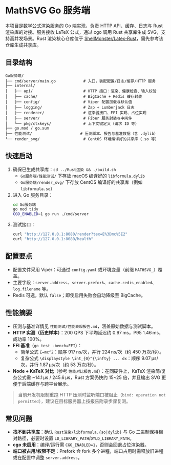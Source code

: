 # MathSVG Go 服务端

本项目是数学公式渲染服务的 Go 端实现，负责 HTTP API、缓存、日志与 Rust 渲染库的对接。服务接收 LaTeX 公式，通过 cgo 调用 Rust 共享库生成 SVG，支持高并发场景。Rust 渲染核心仓库位于 [ShellMonster/Latex-Rust](https://github.com/ShellMonster/Latex-Rust)，需先参考该仓库生成共享库。

## 目录结构
```
Go服务端/
├── cmd/server/main.go            # 入口，装配配置/日志/缓存/HTTP 服务
├── internal/
│   ├── api/                      # HTTP 接口：渲染、健康检查、输入校验
│   ├── cache/                    # BigCache + Redis 缓存封装
│   ├── config/                   # Viper 配置加载与默认值
│   ├── logging/                  # Zap + Lumberjack 日志
│   ├── renderer/                 # 渲染器接口、FFI 实现、占位实现
│   ├── server/                   # Fiber 服务封装与中间件
│   └── pkg/ctxkeys/              # 上下文键定义（请求 ID 等）
├── go.mod / go.sum
├── 性能测试/                     # 压测脚本、报告与基准数据（含 .dylib）
└── render_svg/                   # CentOS 环境编译好的共享库（.so 等）
```

## 快速启动
1. 确保已生成共享库：`cd ../Rust渲染 && ./build.sh`
   - `Go服务端/性能测试/` 下存放 macOS 编译好的 `libformula.dylib`
   - `Go服务端/render_svg/` 下存放 CentOS 编译好的共享库（例如 `libformula.so`）
2. 进入 Go 服务目录：
   ```bash
   cd Go服务端
   go mod tidy
   CGO_ENABLED=1 go run ./cmd/server
   ```
3. 测试接口：
   ```bash
   curl "http://127.0.0.1:8080/render?tex=E%3Dmc%5E2"
   curl "http://127.0.0.1:8080/health"
   ```

## 配置要点
- 配置文件采用 Viper：可通过 `config.yaml` 或环境变量（前缀 `MATHSVG_`）覆盖。
- 主要字段：`server.address`、`server.prefork`、`cache.redis_enabled`、`log.filename` 等。
- Redis 可选，默认 `false`；即使启用失败会自动降级至 BigCache。

## 性能摘要
- 压测与基准详情见 `性能测试/性能表现报告.md`，涵盖原始数据与测试脚本。
- **HTTP 实测（历史样本）**：200 QPS 下平均延迟约 0.97 ms，P95 1.46 ms，成功率 100%。
- **FFI 基准**（`go test -bench=FFI`）：
  - 简单公式 `E=mc^2`：顺序 917 ns/次，并行 224 ns/次（约 450 万次/秒）。
  - 复杂公式 `\displaystyle \int_{0}^{\infty} ... dx`：顺序 9.07 µs/次，并行 1.87 µs/次（约 53 万次/秒）。
- **Node + KaTeX 对比**（参考 `性能对比报告.md`）：在同硬件上，KaTeX 渲染简/复杂公式需 ~14.1 µs / 245.6 µs，Rust 方案仍快约 15~25 倍，并且输出 SVG 更便于后端缓存与跨平台展示。

> 当前开发机限制重跑 HTTP 压测时监听端口被阻止（`bind: operation not permitted`），建议在目标服务器上按报告附录步骤复测。

## 常见问题
- **找不到共享库**：确认 `Rust渲染/libformula.{so|dylib}` 与 Go 二进制保持相对路径，必要时设置 `LD_LIBRARY_PATH`/`DYLD_LIBRARY_PATH`。
- **cgo 未启用**：编译/运行需 `CGO_ENABLED=1`，否则会回退占位渲染器。
- **端口被占用/权限不足**：Prefork 会 fork 多个进程，端口占用时需释放旧进程或在配置中调整 `server.address`。
